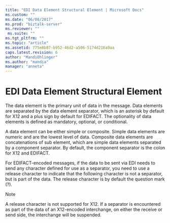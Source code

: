 ```yaml
---
title: "EDI Data Element Structural Element | Microsoft Docs"
ms.custom: ""
ms.date: "06/08/2017"
ms.prod: "biztalk-server"
ms.reviewer: ""
 ms.suite: ""
ms.tgt_pltfrm: ""
ms.topic: "article"
ms.assetid: 775e8b87-b952-46d2-a506-5174d216a9aa
caps.latest.revision: 6
author: "MandiOhlinger"
ms.author: "mandia"
manager: "anneta"
---
```

# EDI Data Element Structural Element
The data element is the primary unit of data in the message. Data elements are separated by the data element separator, which is an asterisk by default for X12 and a plus sign by default for EDIFACT. The optionality of data elements is defined as mandatory, optional, or conditional.  
  
 A data element can be either simple or composite. Simple data elements are numeric and are the lowest level of data. Composite data elements are concatenations of sub element, which are simple data elements separated by a component separator. By default, the component separator is the colon for X12 and EDIFACT.  
  
 For EDIFACT-encoded messages, if the data to be sent via EDI needs to send any character defined for use as a separator, you need to use a release character to indicate that the following character is not a separator, but is part of the data. The release character is by default the question mark (?).  
  
> [!NOTE]
>  A release character is not supported for X12. If a separator is encountered as part of the data of an X12-encoded interchange, on either the receive or send side, the interchange will be suspended.